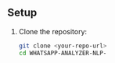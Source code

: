 ## Setup
1. Clone the repository:
   ```bash
   git clone <your-repo-url>
   cd WHATSAPP-ANALYZER-NLP-